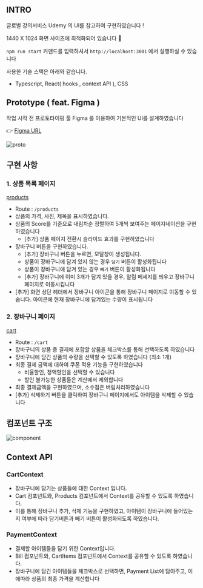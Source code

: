 ## INTRO

글로벌 강의서비스 Udemy 의 UI를 참고하여 구현하였습니다 ! 

1440 X 1024 화면 사이즈에 최적화되어 있습니다 🙂 

`npm run start` 커맨드를 입력하셔서 `http://localhost:3001` 에서 실행하실 수 있습니다

사용한 기술 스택은 아래와 같습니다.

- Typescript, React( hooks , context API ), CSS

## Prototype ( feat. Figma )

작업 시작 전 프로토타이핑 툴 Figma 를 이용하여 기본적인 UI를 설계하였습니다

👉 [Figma URL](https://www.figma.com/file/WudnOVUyiSA0bXBQkvSuS6/Class101-%ED%94%84%EB%A1%A0%ED%8A%B8%EC%97%94%EB%93%9C-%EA%B3%BC%EC%A0%9C?node-id=0%3A1)

![proto](https://media.vlpt.us/images/young_mason/post/56693b11-dc4b-44ca-be05-a1cbf97f639d/image.png)

## 구현 사항

### 1. 상품 목록 페이지

[products](https://media.vlpt.us/images/young_mason/post/522a5346-d4c0-452e-bde7-d88ac9497ef2/cdemy_products.gif)

- Route :  `/products`
- 상품의 가격, 사진, 제목을 표시하였습니다.
- 상품의 Score를 기준으로 내림차순 정렬하여 5개씩 보여주는 페이지네이션을 구현하였습니다
    - [추가] 상품 페이지 전환시 슬라이드 효과를 구현하였습니다
- 장바구니 버튼을 구현하였습니다.
    - [추가] 장바구니 버튼을 누르면, 모달창이 생성됩니다.
    - 상품이 장바구니에 담겨 있지 않는 경우 `담기` 버튼이 활성화됩니다
    - 상품이 장바구니에 담겨 있는 경우 `빼기` 버튼이 활성화됩니다
    - [추가] 장바구니에 이미 3개가 담겨 있을 경우, 알림 메세지를 띄우고 장바구니 페이지로 이동시킵니다
- [추가] 화면 상단 헤더에서 장바구니 아이콘을 통해 장바구니 페이지로 이동할 수 있습니다. 아이콘에 현재 장바구니에 담겨있는 수량이 표시됩니다

### 2. 장바구니 페이지

[cart](https://media.vlpt.us/images/young_mason/post/1279a9a5-8057-403b-a2c8-96b14eebf3c1/cdemy_cart.gif)

- Route : `/cart`
- 장바구니의 상품 중 결제에 포함할 상품을 체크박스를 통해 선택하도록 하였습니다
- 장바구니에 담긴 상품의 수량을 선택할 수 있도록 하였습니다 (최소 1개)
- 최종 결제 금액에 대하여 쿠폰 적용 기능을 구현하였습니다
    - 비율할인, 정액할인을 선택할 수 있습니다
    - 할인 불가능한 상품들은 계산에서 제외합니다
- 최종 결제금액을 구현하였으며, 소수점은 버림처리하였습니다
- [추가] 삭제하기 버튼을 클릭하여 장바구니 페이지에서도 아이템을 삭제할 수 있습니다

## 컴포넌트 구조

![component](https://images.velog.io/images/young_mason/post/b1f52fc1-0606-46d7-b63b-0e0dfaabc191/image.png)

## Context API

### CartContext

- 장바구니에 담기는 상품들에 대한 Context 입니다.
- Cart 컴포넌트와, Products 컴포넌트에서 Context를 공유할 수 있도록 하였습니다.
- 이를 통해 장바구니 추가, 삭제 기능을 구현하였고,  아이템이 장바구니에 들어있는지 여부에 따라 담기버튼과 빼기 버튼이 활성화되도록 하였습니다.

### PaymentContext

- 결제할 아이템들을 담기 위한 Context입니다.
- Bill 컴포넌트와, CartItems 컴포넌트에서 Context를 공유할 수 있도록 하였습니다.
- 장바구니에 담긴 아이템들을 체크박스로 선택하면, Payment List에 담아주고, 이에따라 상품의 최종 가격을 계산합니다
